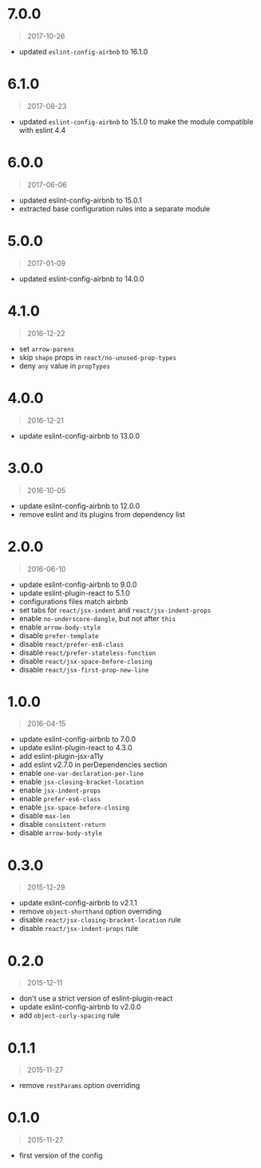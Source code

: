 7.0.0
=====

> 2017-10-26

- updated `eslint-config-airbnb` to 16.1.0

6.1.0
=====

> 2017-08-23

- updated `eslint-config-airbnb` to 15.1.0 to make the module compatible with eslint 4.4

6.0.0
=====

> 2017-06-06

- updated eslint-config-airbnb to 15.0.1
- extracted base configuration rules into a separate module

5.0.0
=====

> 2017-01-09

- updated eslint-config-airbnb to 14.0.0

4.1.0
=====

> 2016-12-22

- set `arrow-parens`
- skip `shape` props in `react/no-unused-prop-types`
- deny `any` value in `propTypes`

4.0.0
=====

> 2016-12-21

- update eslint-config-airbnb to 13.0.0

3.0.0
=====

> 2016-10-05

- update eslint-config-airbnb to 12.0.0
- remove eslint and its plugins from dependency list

2.0.0
=====

> 2016-06-10

- update eslint-config-airbnb to 9.0.0
- update eslint-plugin-react to 5.1.0
- configurations files match airbnb
- set tabs for `react/jsx-indent` and `react/jsx-indent-props`
- enable `no-underscore-dangle`, but not after `this`
- enable `arrow-body-style`
- disable `prefer-template`
- disable `react/prefer-es6-class`
- disable `react/prefer-stateless-function`
- disable `react/jsx-space-before-closing`
- disable `react/jsx-first-prop-new-line`

1.0.0
=====

> 2016-04-15

- update eslint-config-airbnb to 7.0.0
- update eslint-plugin-react to 4.3.0
- add eslint-plugin-jsx-a11y
- add eslint v2.7.0 in perDependencies section
- enable `one-var-declaration-per-line`
- enable `jsx-closing-bracket-location`
- enable `jsx-indent-props`
- enable `prefer-es6-class`
- enable `jsx-space-before-closing`
- disable `max-len`
- disable `consistent-return`
- disable `arrow-body-style`

0.3.0
=====

> 2015-12-29

- update eslint-config-airbnb to v2.1.1
- remove `object-shorthand` option overriding
- disable `react/jsx-closing-bracket-location` rule
- disable `react/jsx-indent-props` rule

0.2.0
=====

> 2015-12-11

- don't use a strict version of eslint-plugin-react
- update eslint-config-airbnb to v2.0.0
- add `object-curly-spacing` rule

0.1.1
=====

> 2015-11-27

- remove `restParams` option overriding

0.1.0
=====

> 2015-11-27

- first version of the config
